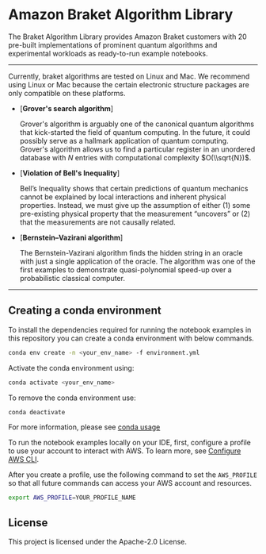 # Amazon Braket Algorithm Library
The Braket Algorithm Library provides Amazon Braket customers with 20 pre-built implementations of prominent quantum algorithms and experimental workloads as ready-to-run example notebooks.

---
Currently, braket algorithms are tested on Linux and Mac. We recommend using Linux or Mac because the certain electronic structure packages are only compatible on these platforms.

  * [**Grover's search algorithm**]

    Grover's algorithm is arguably one of the canonical quantum algorithms that kick-started the field of quantum computing. In the future, it could possibly serve as a hallmark application of quantum computing. Grover's algorithm allows us to find a particular register in an unordered database with $N$ entries with computational complexity $O(\\sqrt{N})$.

  * [**Violation of Bell's Inequality**]

    Bell’s Inequality shows that certain predictions of quantum mechanics cannot be explained by local interactions and inherent physical properties. Instead, we must give up the assumption of either (1) some pre-existing physical property that the measurement “uncovers” or (2) that the measurements are not causally related.

  * [**Bernstein–Vazirani algorithm**]

    The Bernstein-Vazirani algorithm finds the hidden string in an oracle with just a single application
    of the oracle. The algorithm was one of the first examples to demonstrate quasi-polynomial speed-up over a probabilistic classical computer.

---
## <a name="conda">Creating a conda environment</a>
To install the dependencies required for running the notebook examples in this repository you can create a conda environment with below commands.

```bash
conda env create -n <your_env_name> -f environment.yml
```

Activate the conda environment using:
```bash
conda activate <your_env_name>
```

To remove the conda environment use:
```bash
conda deactivate
```

For more information, please see [conda usage](https://docs.conda.io/projects/conda/en/latest/user-guide/tasks/manage-environments.html)

To run the notebook examples locally on your IDE, first, configure a profile to use your account to interact with AWS. To learn more, see [Configure AWS CLI](https://docs.aws.amazon.com/cli/latest/userguide/cli-chap-configure.html).

After you create a profile, use the following command to set the `AWS_PROFILE` so that all future commands can access your AWS account and resources.

```bash
export AWS_PROFILE=YOUR_PROFILE_NAME
```


## License
This project is licensed under the Apache-2.0 License.
